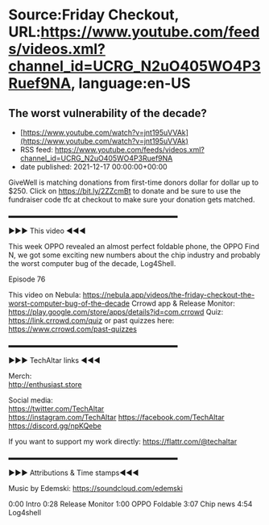 # Source:Friday Checkout, URL:https://www.youtube.com/feeds/videos.xml?channel_id=UCRG_N2uO405WO4P3Ruef9NA, language:en-US

## The worst vulnerability of the decade?
 - [https://www.youtube.com/watch?v=jnt195uVVAk](https://www.youtube.com/watch?v=jnt195uVVAk)
 - RSS feed: https://www.youtube.com/feeds/videos.xml?channel_id=UCRG_N2uO405WO4P3Ruef9NA
 - date published: 2021-12-17 00:00:00+00:00

GiveWell is matching donations from first-time donors dollar for dollar up to $250. Click on https://bit.ly/2ZZcmBt to donate and be sure to use the fundraiser code tfc at checkout to make sure your donation gets matched.

▬▬▬▬▬▬▬▬▬▬▬▬▬▬▬▬▬▬▬▬▬▬▬▬  

►►► This video ◄◄◄  

This week OPPO revealed an almost perfect foldable phone, the OPPO Find N, we got some exciting new numbers about the chip industry and probably the worst computer bug of the decade, Log4Shell.

Episode 76


This video on Nebula: https://nebula.app/videos/the-friday-checkout-the-worst-computer-bug-of-the-decade
Crrowd app & Release Monitor: https://play.google.com/store/apps/details?id=com.crrowd 
Quiz: https://link.crrowd.com/quiz or past quizzes here: https://www.crrowd.com/past-quizzes

 ▬▬▬▬▬▬▬▬▬▬▬▬▬▬▬▬▬▬▬▬▬▬▬▬  

►►► TechAltar links ◄◄◄  

Merch:  
http://enthusiast.store   

Social media:  
https://twitter.com/TechAltar  
https://instagram.com/TechAltar 
https://facebook.com/TechAltar  
https://discord.gg/npKQebe  

If you want to support my work directly:  https://flattr.com/@techaltar   

▬▬▬▬▬▬▬▬▬▬▬▬▬▬▬▬▬▬▬▬▬▬▬▬

►►► Attributions & Time stamps◄◄◄

Music by Edemski: https://soundcloud.com/edemski 

0:00 Intro
0:28 Release Monitor
1:00 OPPO Foldable
3:07 Chip news
4:54 Log4shell

